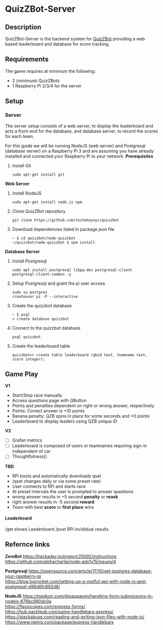 # QuizZBot-Server
## Description
QuizZBot-Server is the backend system for [QuizZBot](https://github.com/techahoynyc/QuizZBot) providing a web based leaderboard and database for score tracking.  

## Requirements
The game requires at minimum the following:
* 2 (minimum) QuizZBots
* 1 Raspberry Pi 2/3/4 for the server

## Setup
### Server
The server setup consists of a web server, to display the leaderboard and acts a front-end for the database, and database server, to record the scores for each team.

For this guide we will be running NodeJS (web server) and Postgresql (database server) on a Raspberry Pi 3 and are assuming you have already installed and connected your Raspberry Pi to your network.
__Prerequisites__
1. Install Git
   ```
   sudo apt-get install git
   ```

__Web Server__
1. Install NodeJS
   ```
   sudo apt-get install node.js npm
   ```

1. Clone QuizZBot repository
   ```
   git clone https://github.com/techahoynyc/quizzbot
   ```

1. Download dependencies listed in package.json file
   ```
   ~ $ cd quizzbot/node-quizzbot
   ~/quizzbot/node-quizzbot $ npm install
   ```

__Database Server__
1. Install Postgresql
   ```
   sudo apt install postgresql libpq-dev postgresql-client
   postgresql-client-common -y
   ```

1. Setup Postgresql and grant the pi user access
   ```
   sudo su postgres
   createuser pi -P --interactive
   ```

1. Create the quizzbot database
   ```
   ~ $ psql
   > create database quizzbot
   ```

1. Connect to the quizzbot database
   ```
   psql quizzbot
   ```

1. Create the leaderboard table
   ```
   quizzbot=> create table leaderboard (qbid text, teamname text, score integer);
   ```

## Game Play
__V1__
* Start/Stop race manually
* Access questions page with QButton
* Points and penalties dependent on right or wrong answer, respectively
 * Points: Correct answer is +10 points
 * Banana penalty: QZB spins in place for some seconds and +0 points
* Leaderboard to display leaders using QZB unique ID

__V2__
* [ ] Grafan metrics
* [ ] Leaderboard is composed of users or teamnames requiring sign-in independent of car
* [ ] Thoughtfulness()

__TBD__
* RPi boots and automatically downloads qset
 * (qset changes daily or via some preset rate)
* User connects to RPi and starts race
* At preset intervals the user is prompted to answer questions
 * wrong answer results in +5 second __penalty__ or __reask__
 * right answer results in -5 second __reward__
* Team with best __score__ or __first place__ wins

#### Leaderboard
/get shows Leaderboard
/post RPi invididual results

## Refernce links
__ZeroBot__
https://hackaday.io/project/25092/instructions  
https://github.com/alphacharlie/node-ads1x15/issues/4  

__Postgresql__
https://opensource.com/article/17/10/set-postgres-database-your-raspberry-pi  
https://blog.logrocket.com/setting-up-a-restful-api-with-node-js-and-postgresql-d96d6fc892d8/  

__NodeJS__
https://medium.com/@paupavon/handling-form-submissions-in-nodejs-876bc980dc0a  
https://flaviocopes.com/express-forms/  
https://hub.packtpub.com/using-handlebars-express/  
https://stackabuse.com/reading-and-writing-json-files-with-node-js/  
https://www.npmjs.com/package/express-handlebars  
